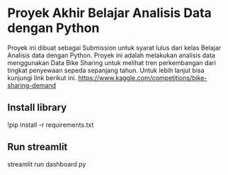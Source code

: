 # Proyek Akhir Belajar Analisis Data dengan Python
Proyek ini dibuat sebagai Submission untuk syarat lulus dari kelas Belajar Analisis data dengan Python. Proyek ini adalah melakukan analisis data menggunakan Data Bike Sharing untuk melihat tren perkembangan dari tingkat penyewaan sepeda sepanjang tahun.
Untuk lebih lanjut bisa kunjungi link berikut ini.
https://www.kaggle.com/competitions/bike-sharing-demand

## Install library
!pip install -r requirements.txt

## Run streamlit
streamlit run dashboard.py

